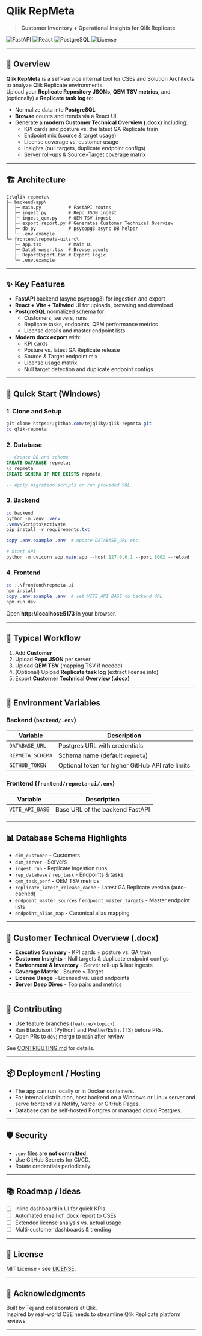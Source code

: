 # Qlik RepMeta  
> **Customer Inventory + Operational Insights for Qlik Replicate**

![FastAPI](https://img.shields.io/badge/backend-FastAPI-green)
![React](https://img.shields.io/badge/frontend-React%20%2B%20Vite-blue)
![PostgreSQL](https://img.shields.io/badge/database-PostgreSQL-blueviolet)
![License](https://img.shields.io/badge/license-MIT-lightgrey)

---

## 🌟 Overview

**Qlik RepMeta** is a self-service internal tool for CSEs and Solution Architects to analyze Qlik Replicate environments.  
Upload your **Replicate Repository JSONs**, **QEM TSV metrics**, and (optionally) a **Replicate task log** to:

- Normalize data into **PostgreSQL**  
- **Browse** counts and trends via a React UI  
- Generate a **modern Customer Technical Overview (.docx)** including:
  - KPI cards and posture vs. the latest GA Replicate train  
  - Endpoint mix (source & target usage)  
  - License coverage vs. customer usage  
  - Insights (null targets, duplicate endpoint configs)  
  - Server roll-ups & Source×Target coverage matrix  

---

## 🏗 Architecture

```
C:\qlik-repmeta\
├─ backend\app\
│  ├─ main.py          # FastAPI routes
│  ├─ ingest.py        # Repo JSON ingest
│  ├─ ingest_qem.py    # QEM TSV ingest
│  ├─ export_report.py # Generates Customer Technical Overview
│  ├─ db.py            # psycopg3 async DB helper
│  └─ .env.example
└─ frontend\repmeta-ui\src\
   ├─ App.tsx          # Main UI
   ├─ DataBrowser.tsx  # Browse counts
   ├─ ReportExport.tsx # Export logic
   └─ .env.example
```

---

## ✨ Key Features

- **FastAPI** backend (async psycopg3) for ingestion and export  
- **React + Vite + Tailwind** UI for uploads, browsing and download  
- **PostgreSQL** normalized schema for:
  - Customers, servers, runs
  - Replicate tasks, endpoints, QEM performance metrics  
  - License details and master endpoint lists  
- **Modern docx export** with:
  - KPI cards  
  - Posture vs. latest GA Replicate release  
  - Source & Target endpoint mix  
  - License usage matrix  
  - Null target detection and duplicate endpoint configs  

---

## 🚀 Quick Start (Windows)

### 1. Clone and Setup

```powershell
git clone https://github.com/tejqliky/qlik-repmeta.git
cd qlik-repmeta
```

### 2. Database

```sql
-- Create DB and schema
CREATE DATABASE repmeta;
\c repmeta
CREATE SCHEMA IF NOT EXISTS repmeta;

-- Apply migration scripts or run provided SQL
```

### 3. Backend

```powershell
cd backend
python -m venv .venv
.venv\Scripts\activate
pip install -r requirements.txt

copy .env.example .env  # update DATABASE_URL etc.

# Start API
python -m uvicorn app.main:app --host 127.0.0.1 --port 8002 --reload
```

### 4. Frontend

```powershell
cd ..\frontend\repmeta-ui
npm install
copy .env.example .env  # set VITE_API_BASE to backend URL
npm run dev
```

Open **http://localhost:5173** in your browser.

---

## 🔄 Typical Workflow

1. Add **Customer**  
2. Upload **Repo JSON** per server  
3. Upload **QEM TSV** (mapping TSV if needed)  
4. (Optional) Upload **Replicate task log** (extract license info)  
5. Export **Customer Technical Overview (.docx)**  

---

## 🧩 Environment Variables

### Backend (`backend/.env`)

| Variable           | Description                                              |
|-------------------|----------------------------------------------------------|
| `DATABASE_URL`     | Postgres URL with credentials                             |
| `REPMETA_SCHEMA`   | Schema name (default `repmeta`)                           |
| `GITHUB_TOKEN`     | Optional token for higher GitHub API rate limits          |

### Frontend (`frontend/repmeta-ui/.env`)

| Variable         | Description                       |
|-----------------|-----------------------------------|
| `VITE_API_BASE`  | Base URL of the backend FastAPI    |

---

## 📊 Database Schema Highlights

- `dim_customer` - Customers  
- `dim_server` - Servers  
- `ingest_run` - Replicate ingestion runs  
- `rep_database` / `rep_task` - Endpoints & tasks  
- `qem_task_perf` - QEM TSV metrics  
- `replicate_latest_release_cache` - Latest GA Replicate version (auto-cached)  
- `endpoint_master_sources` / `endpoint_master_targets` - Master endpoint lists  
- `endpoint_alias_map` - Canonical alias mapping  

---

## 📝 Customer Technical Overview (.docx)

- **Executive Summary** - KPI cards + posture vs. GA train  
- **Customer Insights** - Null targets & duplicate endpoint configs  
- **Environment & Inventory** - Server roll-up & last ingests  
- **Coverage Matrix** - Source × Target  
- **License Usage** - Licensed vs. used endpoints  
- **Server Deep Dives** - Top pairs and metrics  

---

## 🤝 Contributing

- Use feature branches (`feature/<topic>`).  
- Run Black/isort (Python) and Prettier/Eslint (TS) before PRs.  
- Open PRs to `dev`; merge to `main` after review.  

See [CONTRIBUTING.md](CONTRIBUTING.md) for details.

---

## 📦 Deployment / Hosting

- The app can run locally or in Docker containers.  
- For internal distribution, host backend on a Windows or Linux server and serve frontend via Netlify, Vercel or GitHub Pages.  
- Database can be self-hosted Postgres or managed cloud Postgres.

---

## 🛡 Security

- `.env` files are **not committed**.  
- Use GitHub Secrets for CI/CD.  
- Rotate credentials periodically.

---

## 📚 Roadmap / Ideas

- [ ] Inline dashboard in UI for quick KPIs  
- [ ] Automated email of .docx report to CSEs  
- [ ] Extended license analysis vs. actual usage  
- [ ] Multi-customer dashboards & trending  

---

## 📄 License

MIT License - see [LICENSE](LICENSE).

---

## 🙌 Acknowledgments

Built by Tej and collaborators at Qlik.  
Inspired by real-world CSE needs to streamline Qlik Replicate platform reviews.

---
